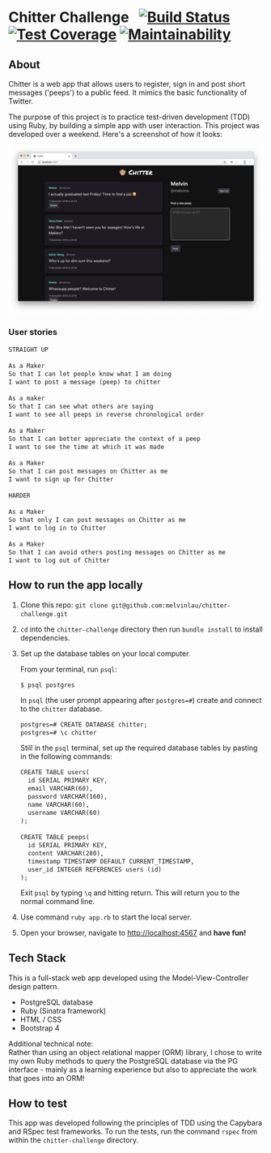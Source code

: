 Chitter Challenge &nbsp; [![Build Status](https://travis-ci.org/melvinlau/chitter-challenge.svg?branch=master)](https://travis-ci.org/melvinlau/chitter-challenge) [![Test Coverage](https://api.codeclimate.com/v1/badges/2d8be398d08e1641c4e2/test_coverage)](https://codeclimate.com/github/melvinlau/chitter-challenge/test_coverage) [![Maintainability](https://api.codeclimate.com/v1/badges/2d8be398d08e1641c4e2/maintainability)](https://codeclimate.com/github/melvinlau/chitter-challenge/maintainability)
=================

## About

Chitter is a web app that allows users to register, sign in and post short messages ('peeps') to a public feed. It mimics the basic functionality of Twitter.

The purpose of this project is to practice test-driven development (TDD) using Ruby, by building a simple app with user interaction. This project was developed over a weekend. Here's a screenshot of how it looks:

<img src="docs/screenshot-1.png" alt="Screenshot">

### User stories

```
STRAIGHT UP

As a Maker
So that I can let people know what I am doing  
I want to post a message (peep) to chitter

As a maker
So that I can see what others are saying  
I want to see all peeps in reverse chronological order

As a Maker
So that I can better appreciate the context of a peep
I want to see the time at which it was made

As a Maker
So that I can post messages on Chitter as me
I want to sign up for Chitter

HARDER

As a Maker
So that only I can post messages on Chitter as me
I want to log in to Chitter

As a Maker
So that I can avoid others posting messages on Chitter as me
I want to log out of Chitter
```

## How to run the app locally

1. Clone this repo: `git clone git@github.com:melvinlau/chitter-challenge.git`

2. `cd` into the `chitter-challenge` directory then run `bundle install` to install dependencies.

3. Set up the database tables on your local computer.

    From your terminal, run `psql`:
    ```
    $ psql postgres
    ```
    In `psql` (the user prompt appearing after `postgres=#`) create and connect to the `chitter` database.

    ```
    postgres=# CREATE DATABASE chitter;
    postgres=# \c chitter
    ```

    Still in the `psql` terminal, set up the required database tables by pasting in the following commands:

    ```
    CREATE TABLE users(
      id SERIAL PRIMARY KEY,
      email VARCHAR(60),
      password VARCHAR(160),
      name VARCHAR(60),
      username VARCHAR(60)
    );

    CREATE TABLE peeps(
      id SERIAL PRIMARY KEY,
      content VARCHAR(280),
      timestamp TIMESTAMP DEFAULT CURRENT_TIMESTAMP,
      user_id INTEGER REFERENCES users (id)
    );
    ```

    Exit `psql` by typing `\q` and hitting return. This will return you to the normal command line.

4. Use command `ruby app.rb` to start the local server.

5. Open your browser, navigate to [http://localhost:4567](http://localhost:4567) and **have fun!**

## Tech Stack

This is a full-stack web app developed using the Model-View-Controller design pattern.

- PostgreSQL database
- Ruby (Sinatra framework)
- HTML / CSS
- Bootstrap 4

Additional technical note:  
Rather than using an object relational mapper (ORM) library, I chose to write my own Ruby methods to query the PostgreSQL database via the PG interface - mainly as a learning experience but also to appreciate the work that goes into an ORM!

## How to test

This app was developed following the principles of TDD using the Capybara and RSpec test frameworks. To run the tests, run the command `rspec` from within the `chitter-challenge` directory.
